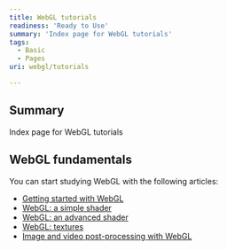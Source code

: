 ```yaml
---
title: WebGL tutorials
readiness: 'Ready to Use'
summary: 'Index page for WebGL tutorials'
tags:
  - Basic
  - Pages
uri: webgl/tutorials

---
```

## <span>Summary</span>

Index page for WebGL tutorials

## <span>WebGL fundamentals</span>

You can start studying WebGL with the following articles:

-   [Getting started with WebGL](/tutorials/getting_started_with_webgl)
-   [WebGL: a simple shader](/tutorials/webgl_a_simple_shader)
-   [WebGL: an advanced shader](/tutorials/webgl_an_advanced_shader)
-   [WebGL: textures](/tutorials/webgl_textures)
-   [Image and video post-processing with WebGL](/tutorials/post-processing_with_webgl)


